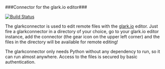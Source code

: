 ###Connector for the glark.io editor###

[![Build Status](https://travis-ci.org/Bluefinch/glarkconnector.png)](https://travis-ci.org/Bluefinch/glarkconnector)

The glarkconnector is used to edit remote files with the [glark.io](https://github.com/Bluefinch/glark.io) editor.
Just fire a glarkconnector in a directory of your choice, go to your glark.io editor instance,
add the connector (the gear icon on the upper left corner) and the files in the directory will be available for remote editing!

The glarkconnector only needs Python without any dependency to run, so it can run almost anywhere.
Access to the files is secured by basic authentication.
